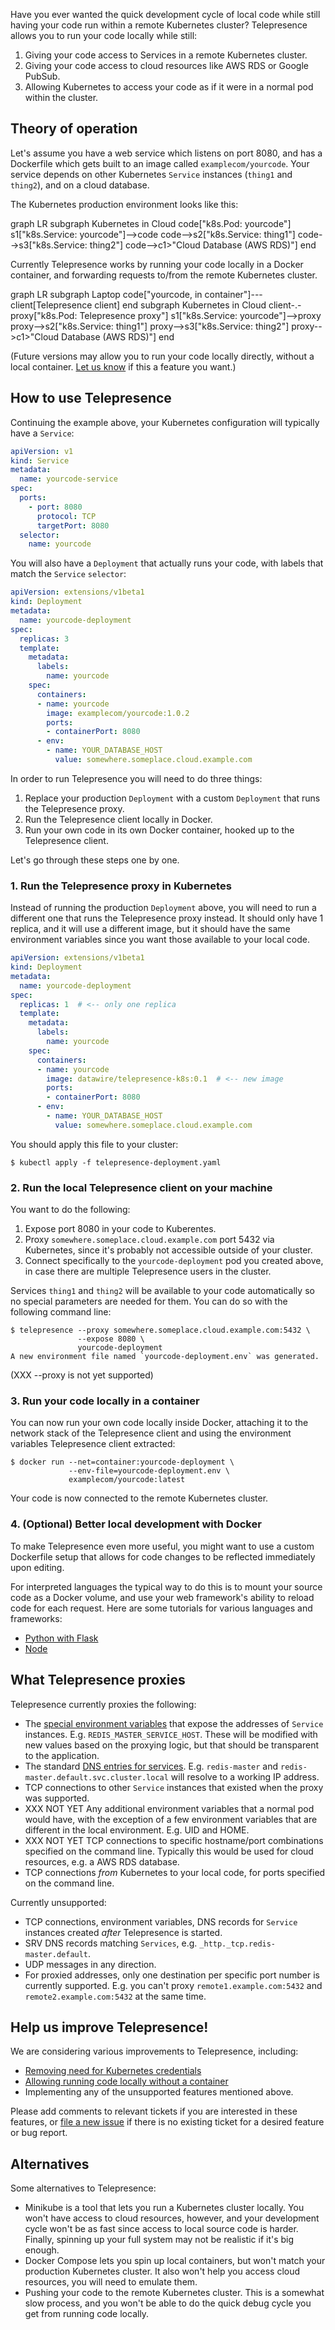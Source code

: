 Have you ever wanted the quick development cycle of local code while still having your code run within a remote Kubernetes cluster?
Telepresence allows you to run your code locally while still:

1. Giving your code access to Services in a remote Kubernetes cluster.
2. Giving your code access to cloud resources like AWS RDS or Google PubSub.
3. Allowing Kubernetes to access your code as if it were in a normal pod within the cluster.

## Theory of operation

Let's assume you have a web service which listens on port 8080, and has a Dockerfile which gets built to an image called `examplecom/yourcode`.
Your service depends on other Kubernetes `Service` instances (`thing1` and `thing2`), and on a cloud database.

The Kubernetes production environment looks like this:

<div class="mermaid">
graph LR
  subgraph Kubernetes in Cloud
    code["k8s.Pod: yourcode"]
    s1["k8s.Service: yourcode"]-->code
    code-->s2["k8s.Service: thing1"]
    code-->s3["k8s.Service: thing2"]
    code-->c1>"Cloud Database (AWS RDS)"]
  end
</div>

Currently Telepresence works by running your code locally in a Docker container, and forwarding requests to/from the remote Kubernetes cluster.

<div class="mermaid">
graph LR
  subgraph Laptop
    code["yourcode, in container"]---client[Telepresence client]
  end
  subgraph Kubernetes in Cloud
    client-.-proxy["k8s.Pod: Telepresence proxy"]
    s1["k8s.Service: yourcode"]-->proxy
    proxy-->s2["k8s.Service: thing1"]
    proxy-->s3["k8s.Service: thing2"]
    proxy-->c1>"Cloud Database (AWS RDS)"]
  end
</div>

(Future versions may allow you to run your code locally directly, without a local container.
[Let us know](https://github.com/datawire/telepresence/issues/1) if this a feature you want.)

## How to use Telepresence

Continuing the example above, your Kubernetes configuration will typically have a `Service`:

```yaml
apiVersion: v1
kind: Service
metadata:
  name: yourcode-service
spec:
  ports:
    - port: 8080
      protocol: TCP
      targetPort: 8080
  selector:
    name: yourcode
```

You will also have a `Deployment` that actually runs your code, with labels that match the `Service` `selector`:

```yaml
apiVersion: extensions/v1beta1
kind: Deployment
metadata:
  name: yourcode-deployment
spec:
  replicas: 3
  template:
    metadata:
      labels:
        name: yourcode
    spec:
      containers:
      - name: yourcode
        image: examplecom/yourcode:1.0.2
        ports:
        - containerPort: 8080
      - env:
        - name: YOUR_DATABASE_HOST
          value: somewhere.someplace.cloud.example.com
```

In order to run Telepresence you will need to do three things:

1. Replace your production `Deployment` with a custom `Deployment` that runs the Telepresence proxy.
2. Run the Telepresence client locally in Docker.
3. Run your own code in its own Docker container, hooked up to the Telepresence client.

Let's go through these steps one by one.

### 1. Run the Telepresence proxy in Kubernetes

Instead of running the production `Deployment` above, you will need to run a different one that runs the Telepresence proxy instead.
It should only have 1 replica, and it will use a different image, but it should have the same environment variables since you want those available to your local code.

```yaml
apiVersion: extensions/v1beta1
kind: Deployment
metadata:
  name: yourcode-deployment
spec:
  replicas: 1  # <-- only one replica
  template:
    metadata:
      labels:
        name: yourcode
    spec:
      containers:
      - name: yourcode
        image: datawire/telepresence-k8s:0.1  # <-- new image
        ports:
        - containerPort: 8080
      - env:
        - name: YOUR_DATABASE_HOST
          value: somewhere.someplace.cloud.example.com
```

You should apply this file to your cluster:

```console
$ kubectl apply -f telepresence-deployment.yaml
```

### 2. Run the local Telepresence client on your machine

You want to do the following:

1. Expose port 8080 in your code to Kuberentes.
2. Proxy `somewhere.someplace.cloud.example.com` port 5432 via Kubernetes, since it's probably not accessible outside of your cluster.
3. Connect specifically to the `yourcode-deployment` pod you created above, in case there are multiple Telepresence users in the cluster.

Services `thing1` and `thing2` will be available to your code automatically so no special parameters are needed for them.
You can do so with the following command line:

```console
$ telepresence --proxy somewhere.someplace.cloud.example.com:5432 \
               --expose 8080 \
               yourcode-deployment
A new environment file named `yourcode-deployment.env` was generated.
```

(XXX --proxy is not yet supported)

### 3. Run your code locally in a container

You can now run your own code locally inside Docker, attaching it to the network stack of the Telepresence client and using the environment variables Telepresence client extracted:

```console
$ docker run --net=container:yourcode-deployment \ 
             --env-file=yourcode-deployment.env \
             examplecom/yourcode:latest
```

Your code is now connected to the remote Kubernetes cluster.

### 4. (Optional) Better local development with Docker

To make Telepresence even more useful, you might want to use a custom Dockerfile setup that allows for code changes to be reflected immediately upon editing.

For interpreted languages the typical way to do this is to mount your source code as a Docker volume, and use your web framework's ability to reload code for each request.
Here are some tutorials for various languages and frameworks:

* [Python with Flask](http://matthewminer.com/2015/01/25/docker-dev-environment-for-web-app.html)
* [Node](http://fostertheweb.com/2016/02/nodemon-inside-docker-container/)

## What Telepresence proxies

Telepresence currently proxies the following:

* The [special environment variables](https://kubernetes.io/docs/user-guide/services/#environment-variables) that expose the addresses of `Service` instances.
  E.g. `REDIS_MASTER_SERVICE_HOST`.
  These will be modified with new values based on the proxying logic, but that should be transparent to the application.
* The standard [DNS entries for services](https://kubernetes.io/docs/user-guide/services/#dns).
  E.g. `redis-master` and `redis-master.default.svc.cluster.local` will resolve to a working IP address.
* TCP connections to other `Service` instances that existed when the proxy was supported.
* XXX NOT YET Any additional environment variables that a normal pod would have, with the exception of a few environment variables that are different in the local environment.
  E.g. UID and HOME.
* XXX NOT YET TCP connections to specific hostname/port combinations specified on the command line.
  Typically this would be used for cloud resources, e.g. a AWS RDS database.
* TCP connections *from* Kubernetes to your local code, for ports specified on the command line.

Currently unsupported:

* TCP connections, environment variables, DNS records for `Service` instances created *after* Telepresence is started.
* SRV DNS records matching `Services`, e.g. `_http._tcp.redis-master.default`.
* UDP messages in any direction.
* For proxied addresses, only one destination per specific port number is currently supported.
  E.g. you can't proxy `remote1.example.com:5432` and `remote2.example.com:5432` at the same time.

## Help us improve Telepresence!

We are considering various improvements to Telepresence, including:

* [Removing need for Kubernetes credentials](https://github.com/datawire/telepresence/issues/2)
* [Allowing running code locally without a container](https://github.com/datawire/telepresence/issues/1)
* Implementing any of the unsupported features mentioned above.

Please add comments to relevant tickets if you are interested in these features, or [file a new issue](https://github.com/datawire/telepresence/issues/new) if there is no existing ticket for a desired feature or bug report.

## Alternatives

Some alternatives to Telepresence:

* Minikube is a tool that lets you run a Kubernetes cluster locally.
  You won't have access to cloud resources, however, and your development cycle won't be as fast since access to local source code is harder.
  Finally, spinning up your full system may not be realistic if it's big enough.
* Docker Compose lets you spin up local containers, but won't match your production Kubernetes cluster.
  It also won't help you access cloud resources, you will need to emulate them.
* Pushing your code to the remote Kubernetes cluster.
  This is a somewhat slow process, and you won't be able to do the quick debug cycle you get from running code locally.

